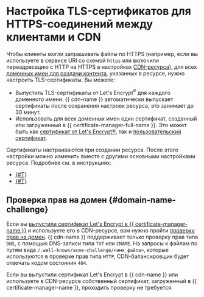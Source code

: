 # Настройка TLS-сертификатов для HTTPS-соединений между клиентами и CDN

Чтобы клиенты могли запрашивать файлы по HTTPS (например, если вы используете в сервисе URI со схемой `https` или включили переадресацию с HTTP на HTTPS в настройках [CDN-ресурса](resource.md)), для всех [доменных имен для раздачи контента](resource.md#hostnames), указанных в ресурсе, нужно настроить TLS-сертификаты. Вы можете: 

* Выпустить TLS-сертификаты от Let's Encrypt<sup>®</sup> для каждого доменного имени. {{ cdn-name }} автоматически выпускает сертификаты после сохранения настроек ресурса, это занимает до 30 минут.
* Использовать для всех доменных имен один сертификат, созданный или загруженный в {{ certificate-manager-full-name }}. Это может быть как [сертификат от Let's Encrypt®](../../certificate-manager/concepts/managed-certificate.md), так и [пользовательский сертификат](../../certificate-manager/concepts/imported-certificate.md).

Сертификаты настраиваются при создании ресурса. После этого настройки можно изменить вместе с другими основными настройками ресурса. Подробнее см. в инструкциях:

* [{#T}](../operations/resources/create-resource.md)
* [{#T}](../operations/resources/configure-basics.md)

## Проверка прав на домен {#domain-name-challenge}

Если вы [выпустили сертификат Let's Encrypt в {{ certificate-manager-name }}](../../certificate-manager/concepts/managed-certificate.md) и используете его в CDN-ресурсе, вам нужно пройти [проверку прав на домен](../../certificate-manager/concepts/challenges.md). {{ cdn-name }} поддерживает только проверку прав типа `DNS`, с помощью DNS-записи типа `TXT` или `CNAME`. На запросы к файлам по путям вида `/.well-known/acme-challenge/<имя_файла>`, которые используются в проверке прав типа `HTTP`, CDN-балансировщик будет отвечать кодом состояния `404`.

Если вы выпустили сертификат Let's Encrypt в {{ cdn-name }} или используете в CDN-ресурсе собственный сертификат, загруженный в {{ certificate-manager-name }}, проходить проверку не требуется.
